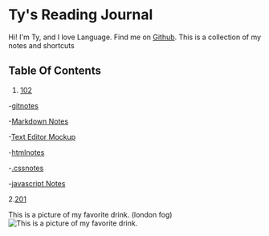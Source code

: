 # Ty's Reading Journal

 Hi! I'm Ty, and I love Language. Find me on [Github](https://github.com/Ty-Ap/Ty-Ap).
This is a collection of my notes and shortcuts

## Table Of Contents

1. [102](https://github.com/Ty-Ap/reading-notes/tree/main/102)

-[gitnotes](https://github.com/Ty-Ap/reading-notes/blob/main/102/gitnotes.md)

-[Markdown Notes](https://github.com/Ty-Ap/reading-notes/blob/main/markdownNotes.md)

-[Text Editor Mockup](https://github.com/Ty-Ap/reading-notes/blob/main/textEditorReadingNotes.md)

-[htmlnotes](https://github.com/Ty-Ap/reading-notes/blob/main/102/htmlNotes.md)

-[.cssnotes](https://github.com/Ty-Ap/reading-notes/blob/main/102/cssnotes.md)

-[javascript Notes]()

2.[201](https://github.com/Ty-Ap/reading-notes/tree/main/201)

This is a picture of my favorite drink. (london fog)
![This is a picture of my favorite drink.](https://offloadmedia.feverup.com/secretldn.com/wp-content/uploads/2017/12/06034415/tower-of-london-fog-1024x681.jpeg)
